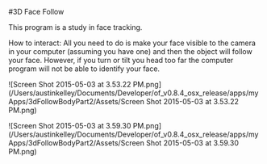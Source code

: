 #3D Face Follow

This program is a study in face tracking.

How to interact: All you need to do is make your face visible to the camera in your computer (assuming you have one) and then the object will follow your face. However, if you turn or tilt you head too far the computer program will not be able to identify your face. 



![Screen Shot 2015-05-03 at 3.53.22 PM.png](/Users/austinkelley/Documents/Developer/of_v0.8.4_osx_release/apps/myApps/3dFollowBodyPart2/Assets/Screen Shot 2015-05-03 at 3.53.22 PM.png)


![Screen Shot 2015-05-03 at 3.59.30 PM.png](/Users/austinkelley/Documents/Developer/of_v0.8.4_osx_release/apps/myApps/3dFollowBodyPart2/Assets/Screen Shot 2015-05-03 at 3.59.30 PM.png)
